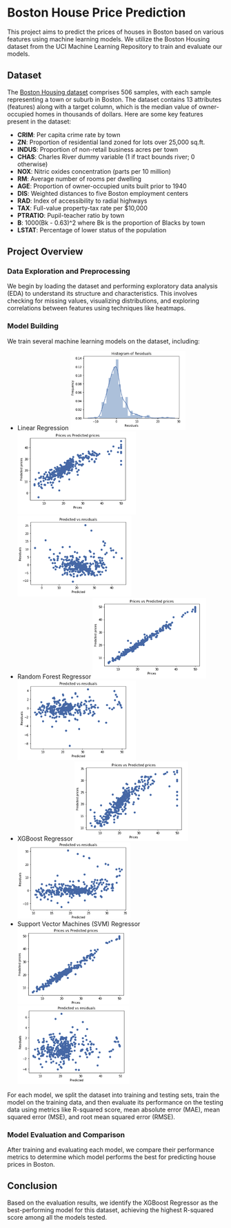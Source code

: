 # Boston House Price Prediction

This project aims to predict the prices of houses in Boston based on various features using machine learning models. We utilize the Boston Housing dataset from the UCI Machine Learning Repository to train and evaluate our models.

## Dataset

The [Boston Housing dataset](https://archive.ics.uci.edu/ml/machine-learning-databases/housing/housing.names) comprises 506 samples, with each sample representing a town or suburb in Boston. The dataset contains 13 attributes (features) along with a target column, which is the median value of owner-occupied homes in thousands of dollars. Here are some key features present in the dataset:

- **CRIM**: Per capita crime rate by town
- **ZN**: Proportion of residential land zoned for lots over 25,000 sq.ft.
- **INDUS**: Proportion of non-retail business acres per town
- **CHAS**: Charles River dummy variable (1 if tract bounds river; 0 otherwise)
- **NOX**: Nitric oxides concentration (parts per 10 million)
- **RM**: Average number of rooms per dwelling
- **AGE**: Proportion of owner-occupied units built prior to 1940
- **DIS**: Weighted distances to five Boston employment centers
- **RAD**: Index of accessibility to radial highways
- **TAX**: Full-value property-tax rate per $10,000
- **PTRATIO**: Pupil-teacher ratio by town
- **B**: 1000(Bk - 0.63)^2 where Bk is the proportion of Blacks by town
- **LSTAT**: Percentage of lower status of the population

## Project Overview

### Data Exploration and Preprocessing

We begin by loading the dataset and performing exploratory data analysis (EDA) to understand its structure and characteristics. This involves checking for missing values, visualizing distributions, and exploring correlations between features using techniques like heatmaps.

### Model Building

We train several machine learning models on the dataset, including:

- Linear Regression
  ![Histogram](https://github.com/mihul04saxena/House-Price-Prediction/blob/main/images/LR-Histogram.png)
  ![Visualization](https://github.com/mihul04saxena/House-Price-Prediction/blob/main/images/LR-Visualization.png)
  ![Check residual](https://github.com/mihul04saxena/House-Price-Prediction/blob/main/images/LR-Check_residual.png)
- Random Forest Regressor
  ![Visualization](https://github.com/mihul04saxena/House-Price-Prediction/blob/main/images/RF-Visualization.png)
  ![Check residual](https://github.com/mihul04saxena/House-Price-Prediction/blob/main/images/RF-check_residual.png)
- XGBoost Regressor
   ![Visualization](https://github.com/mihul04saxena/House-Price-Prediction/blob/main/images/SVM-visualization.png)
  ![Check residual](https://github.com/mihul04saxena/House-Price-Prediction/blob/main/images/SVM-check_residual.png)
- Support Vector Machines (SVM) Regressor
   ![Visualization](https://github.com/mihul04saxena/House-Price-Prediction/blob/main/images/XGBR-Visualization.png)
  ![Check residual](https://github.com/mihul04saxena/House-Price-Prediction/blob/main/images/XGBR-Check_residual.png)

For each model, we split the dataset into training and testing sets, train the model on the training data, and then evaluate its performance on the testing data using metrics like R-squared score, mean absolute error (MAE), mean squared error (MSE), and root mean squared error (RMSE).

### Model Evaluation and Comparison

After training and evaluating each model, we compare their performance metrics to determine which model performs the best for predicting house prices in Boston.

## Conclusion

Based on the evaluation results, we identify the XGBoost Regressor as the best-performing model for this dataset, achieving the highest R-squared score among all the models tested.
